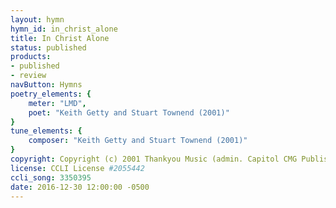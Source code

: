 ```yaml
---
layout: hymn
hymn_id: in_christ_alone
title: In Christ Alone
status: published
products:
- published
- review
navButton: Hymns
poetry_elements: {
    meter: "LMD",
    poet: "Keith Getty and Stuart Townend (2001)"
}
tune_elements: {
    composer: "Keith Getty and Stuart Townend (2001)"
}
copyright: Copyright (c) 2001 Thankyou Music (admin. Capitol CMG Publishing)
license: CCLI License #2055442
ccli_song: 3350395
date: 2016-12-30 12:00:00 -0500
---
```

